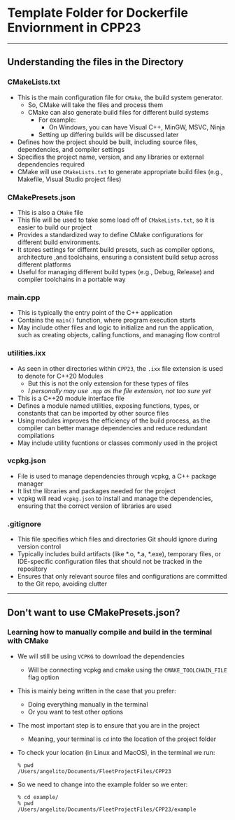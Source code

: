 # Template Folder for Dockerfile Enviornment in CPP23

---

## Understanding the files in the Directory

### CMakeLists.txt

- This is the main configuration file for `CMake`, the build system generator.
    - So, CMake will take the files and process them
    - CMake can also generate build files for different build systems
        - For example:
            - On Windows, you can have Visual C++, MinGW, MSVC, Ninja
        - Setting up differing builds will be discussed later
- Defines how the project should be built, including source files, dependencies, and compiler settings
- Specifies the project name, version, and any libraries or external dependencies required
- CMake will use `CMakeLists.txt` to generate appropriate build files (e.g., Makefile, Visual Studio project files)

### CMakePresets.json

- This is also a `CMake` file
- This file will be used to take some load off of `CMakeLists.txt`, so it is easier to build our project
- Provides a standardized way to define CMake configurations for different build environments.
- It stores settings for differnt build presets, such as compiler options, architecture ,and toolchains, ensuring a consistent build setup across different platforms
- Useful for managing different build types (e.g., Debug, Release) and compiler toolchains in a portable way

### main.cpp

- This is typically the entry point of the C++ application
- Contains the `main()` function, where program execution starts
- May include other files and logic to initialize and run the application, such as creating objects, calling functions, and managing flow control

### utilities.ixx

- As seen in other directories within `CPP23`, the `.ixx` file extension is used to denote for C++20 Modules
    - But this is not the only extension for these types of files
    - _I personally may use_ `.mpp` _as the file extension, not too sure yet_
- This is a C++20 module interface file
- Defines a module named utilities, exposing functions, types, or constants that can be imported by other source files
- Using modules improves the efficiency of the build process, as the compiler can better manage dependencies and reduce redundant compilations
- May include utility fucntions or classes commonly used in the project

### vcpkg.json

- File is used to manage dependencies through vcpkg, a C++ package manager
- It list the libraries and packages needed for the project
- vcpkg will read `vcpkg.json` to install and manage the dependencies, ensuring that the correct version of libraries are used

### .gitignore

- This file specifies which files and directories Git should ignore during version control
- Typically includes build artifacts (like *.o, *.a, *.exe), temporary files, or IDE-specific configuration files that should not be tracked in the repository
- Ensures that only relevant source files and configurations are committed to the Git repo, avoiding clutter

---

## Don't want to use CMakePresets.json?

### Learning how to manually compile and build in the terminal with CMake

- We will still be using `VCPKG` to download the dependencies
    - Will be connecting vcpkg and cmake using the `CMAKE_TOOLCHAIN_FILE` flag option
- This is mainly being written in the case that you prefer:
    - Doing everything manually in the terminal
    - Or you want to test other options
- The most important step is to ensure that you are in the project
    - Meaning, your terminal is `cd` into the location of the project folder
- To check your location (in Linux and MacOS), in the terminal we run:

    ```commandline
    % pwd
    /Users/angelito/Documents/FleetProjectFiles/CPP23
    ```

- So we need to change into the example folder so we enter:

    ```commandline
    % cd example/
    % pwd
    /Users/angelito/Documents/FleetProjectFiles/CPP23/example
    ```
